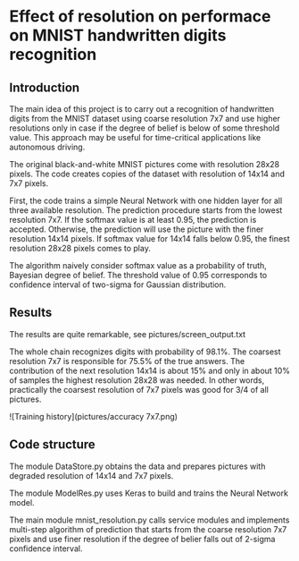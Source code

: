 # Effect of resolution on performace on MNIST handwritten digits recognition

## Introduction

The main idea of this project is to carry out a recognition of handwritten digits from the MNIST dataset using coarse resolution 7x7 and use higher resolutions only in case if the degree of belief is below of some threshold value. This approach may be useful for time-critical applications like autonomous driving. 

The original black-and-white MNIST pictures come with resolution 28x28 pixels. 
The code creates copies of the dataset with resolution of 14x14 and 7x7 pixels. 

First, the code trains a simple Neural Network with one hidden layer for all three available resolution. The prediction procedure starts from the lowest resolution 7x7. If the softmax value is at least 0.95, the prediction is accepted. Otherwise, the prediction will use the picture with the finer resolution 14x14 pixels. If softmax value for 14x14 falls below 0.95, the finest resolution 28x28 pixels comes to play. 

The algorithm naively consider softmax value as a probability of truth, Bayesian degree of belief. The threshold value of 0.95 corresponds to confidence interval of two-sigma for Gaussian distribution. 

## Results

The results are quite remarkable, see pictures/screen\_output.txt

The whole chain recognizes digits with probability of 98.1%. The coarsest resolution 7x7 is responsible for 75.5% of the true answers. The contribution of the next resolution 14x14 is about 15% and only in about 10% of samples the highest resolution 28x28 was needed. In other words, practically the coarsest resolution of 7x7 pixels was good for 3/4 of all pictures.

![Training history](pictures/accuracy 7x7.png)

## Code structure

The module DataStore.py obtains the data and prepares pictures with degraded resolution of 14x14 and 7x7 pixels.

The module ModelRes.py uses Keras to build and trains the Neural Network model. 

The main module mnist\_resolution.py calls service modules and implements multi-step algorithm of prediction that starts from the coarse resolution 7x7 pixels and use finer resolution if the degree of belier falls out of 2-sigma confidence interval.
